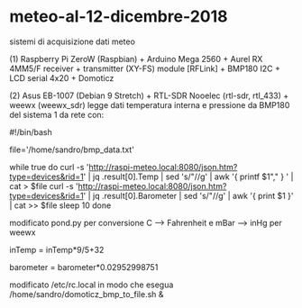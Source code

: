 # meteo-al-12-dicembre-2018
sistemi di acquisizione dati meteo

(1) Raspberry Pi ZeroW (Raspbian) + Arduino Mega 2560 + Aurel RX 4MM5/F receiver + transmitter (XY-FS) module  [RFLink] + BMP180 I2C + LCD serial 4x20 + Domoticz

(2) Asus EB-1007 (Debian 9 Stretch) + RTL-SDR Nooelec (rtl-sdr, rtl_433) + weewx (weewx_sdr)
legge dati temperatura interna e pressione da BMP180 del sistema 1 da rete con:

#!/bin/bash

file='/home/sandro/bmp_data.txt'

while true
do
	curl -s 'http://raspi-meteo.local:8080/json.htm?type=devices&rid=1' | jq .result[0].Temp | sed 's/\"//g' | awk '{ printf $1"," } ' | cat > $file
	curl -s 'http://raspi-meteo.local:8080/json.htm?type=devices&rid=1' | jq .result[0].Barometer | sed 's/\"//g' | awk '{ print $1 }' | cat  >> $file
	sleep 10
done

modificato pond.py per conversione C --> Fahrenheit e mBar --> inHg per weewx

inTemp = inTemp*9/5+32

barometer = barometer*0.02952998751

modificato /etc/rc.local in modo che esegua
/home/sandro/domoticz_bmp_to_file.sh &
